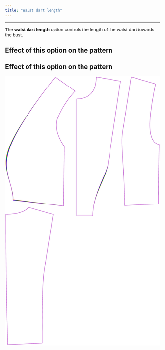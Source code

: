 ```yaml
---
title: "Waist dart length"
---
```


***

The **waist dart length** option controls the length of the waist dart towards the bust.

## Effect of this option on the pattern

## Effect of this option on the pattern

![This image shows the effect of this option by superimposing several variants that have a different value for this option](noble_waistdartlength_sample.svg "Effect of this option on the pattern")
